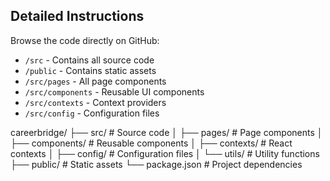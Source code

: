 ## Detailed Instructions
Browse the code directly on GitHub:
   - `/src` - Contains all source code
   - `/public` - Contains static assets
   - `/src/pages` - All page components
   - `/src/components` - Reusable UI components
   - `/src/contexts` - Context providers
   - `/src/config` - Configuration files




careerbridge/
├── src/                  # Source code
│   ├── pages/           # Page components
│   ├── components/      # Reusable components
│   ├── contexts/        # React contexts
│   ├── config/          # Configuration files
│   └── utils/           # Utility functions
├── public/              # Static assets
└── package.json         # Project dependencies
